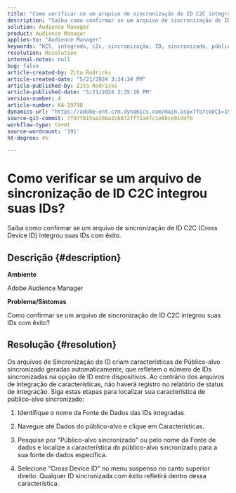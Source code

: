 ```yaml
---
title: "Como verificar se um arquivo de sincronização de ID C2C integrou suas IDs?"
description: "Saiba como confirmar se um arquivo de sincronização de ID C2C (Cross Device ID) integrou suas IDs com êxito."
solution: Audience Manager
product: Audience Manager
applies-to: "Audience Manager"
keywords: "KCS, integrado, c2c, sincronização, ID, sincronizado, público-alvo, característica, status, relatório"
resolution: Resolution
internal-notes: null
bug: false
article-created-by: Zita Rodricks
article-created-date: "5/21/2024 3:34:34 PM"
article-published-by: Zita Rodricks
article-published-date: "5/21/2024 3:35:16 PM"
version-number: 4
article-number: KA-19798
dynamics-url: "https://adobe-ent.crm.dynamics.com/main.aspx?forceUCI=1&pagetype=entityrecord&etn=knowledgearticle&id=cc0f639a-8717-ef11-9f89-6045bd06eea5"
source-git-commit: 7f97f815aa380a2c6872ff71a4fc1e60ce91d4fb
workflow-type: tm+mt
source-wordcount: '191'
ht-degree: 4%

---
```


# Como verificar se um arquivo de sincronização de ID C2C integrou suas IDs?


Saiba como confirmar se um arquivo de sincronização de ID C2C (Cross Device ID) integrou suas IDs com êxito.

## Descrição {#description}


<b>Ambiente</b>

Adobe Audience Manager

<b>Problema/Sintomas</b>

Como confirmar se um arquivo de sincronização de ID C2C integrou suas IDs com êxito?




## Resolução {#resolution}


Os arquivos de Sincronização de ID criam características de Público-alvo sincronizado geradas automaticamente, que refletem o número de IDs sincronizadas na opção de ID entre dispositivos. Ao contrário dos arquivos de integração de características, não haverá registro no relatório de status de integração. Siga estas etapas para localizar sua característica de público-alvo sincronizado:

1) Identifique o nome da Fonte de Dados das IDs integradas.

2) Navegue até Dados do público-alvo e clique em Características.

3) Pesquise por &quot;Público-alvo sincronizado&quot; ou pelo nome da Fonte de dados e localize a característica do público-alvo sincronizado para a sua fonte de dados específica.

4) Selecione &quot;Cross Device ID&quot; no menu suspenso no canto superior direito. Qualquer ID sincronizada com êxito refletirá dentro dessa característica.
